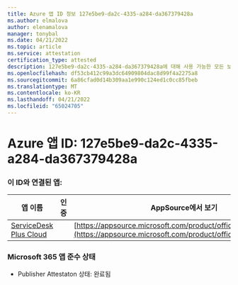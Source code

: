 ```yaml
---
title: Azure 앱 ID 정보 127e5be9-da2c-4335-a284-da367379428a
ms.author: elmalova
author: elenamalova
manager: tonybal
ms.date: 04/21/2022
ms.topic: article
ms.service: attestation
certification_type: attested
description: 127e5be9-da2c-4335-a284-da367379428a에 대해 사용 가능한 모든 보안 및 규정 준수 정보입니다.
ms.openlocfilehash: df53cb412c99a3dc64909804dac8d99f4a2275a8
ms.sourcegitcommit: 6a86cfad0d14b309aa1e990c124ed1c0cc85fbeb
ms.translationtype: MT
ms.contentlocale: ko-KR
ms.lasthandoff: 04/21/2022
ms.locfileid: "65024705"
---
```

# <a name="azure-app-id-127e5be9-da2c-4335-a284-da367379428a"></a>Azure 앱 ID: 127e5be9-da2c-4335-a284-da367379428a


### <a name="apps-associated-with-this-id"></a>이 ID와 연결된 앱:
| **앱 이름** | **인증** | **AppSource에서 보기** |
|--------------|---------------|-----------------------|
| [ServiceDesk Plus Cloud](../forward/WA200000037.md) |  | [https://appsource.microsoft.com/product/office/WA200000037](https://appsource.microsoft.com/product/office/WA200000037) |

### <a name="microsoft-365-app-compliance-status"></a>Microsoft 365 앱 준수 상태
- Publisher Attestaton 상태: 완료됨
